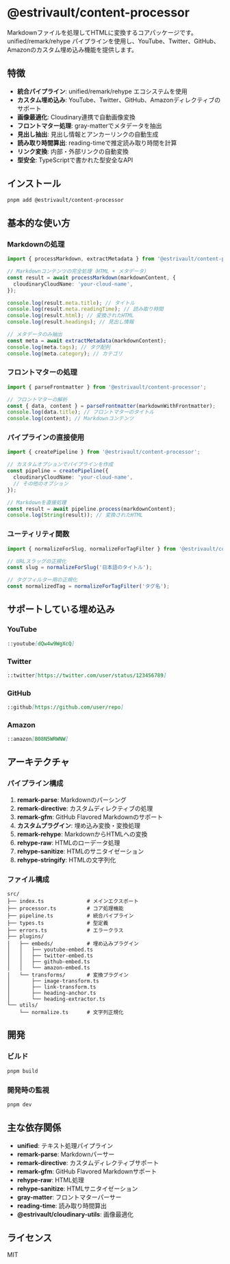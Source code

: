 # @estrivault/content-processor

Markdownファイルを処理してHTMLに変換するコアパッケージです。unified/remark/rehype パイプラインを使用し、YouTube、Twitter、GitHub、Amazonのカスタム埋め込み機能を提供します。

## 特徴

- **統合パイプライン**: unified/remark/rehype エコシステムを使用
- **カスタム埋め込み**: YouTube、Twitter、GitHub、Amazonディレクティブのサポート
- **画像最適化**: Cloudinary連携で自動画像変換
- **フロントマター処理**: gray-matterでメタデータを抽出
- **見出し抽出**: 見出し情報とアンカーリンクの自動生成
- **読み取り時間算出**: reading-timeで推定読み取り時間を計算
- **リンク変換**: 内部・外部リンクの自動変換
- **型安全**: TypeScriptで書かれた型安全なAPI

## インストール

```bash
pnpm add @estrivault/content-processor
```

## 基本的な使い方

### Markdownの処理

```typescript
import { processMarkdown, extractMetadata } from '@estrivault/content-processor';

// Markdownコンテンツの完全処理（HTML + メタデータ）
const result = await processMarkdown(markdownContent, {
  cloudinaryCloudName: 'your-cloud-name',
});

console.log(result.meta.title); // タイトル
console.log(result.meta.readingTime); // 読み取り時間
console.log(result.html); // 変換されたHTML
console.log(result.headings); // 見出し情報

// メタデータのみ抽出
const meta = await extractMetadata(markdownContent);
console.log(meta.tags); // タグ配列
console.log(meta.category); // カテゴリ
```

### フロントマターの処理

```typescript
import { parseFrontmatter } from '@estrivault/content-processor';

// フロントマターの解析
const { data, content } = parseFrontmatter(markdownWithFrontmatter);
console.log(data.title); // フロントマターのタイトル
console.log(content); // Markdownコンテンツ
```

### パイプラインの直接使用

```typescript
import { createPipeline } from '@estrivault/content-processor';

// カスタムオプションでパイプラインを作成
const pipeline = createPipeline({
  cloudinaryCloudName: 'your-cloud-name',
  // その他のオプション
});

// Markdownを直接処理
const result = await pipeline.process(markdownContent);
console.log(String(result)); // 変換されたHTML
```

### ユーティリティ関数

```typescript
import { normalizeForSlug, normalizeForTagFilter } from '@estrivault/content-processor';

// URLスラッグの正規化
const slug = normalizeForSlug('日本語のタイトル');

// タグフィルター用の正規化
const normalizedTag = normalizeForTagFilter('タグ名');
```

## サポートしている埋め込み

### YouTube

```markdown
::youtube[dQw4w9WgXcQ]
```

### Twitter

```markdown
::twitter[https://twitter.com/user/status/123456789]
```

### GitHub

```markdown
::github[https://github.com/user/repo]
```

### Amazon

```markdown
::amazon[B08N5WRWNW]
```

## アーキテクチャ

### パイプライン構成

1. **remark-parse**: Markdownのパーシング
2. **remark-directive**: カスタムディレクティブの処理
3. **remark-gfm**: GitHub Flavored Markdownのサポート
4. **カスタムプラグイン**: 埋め込み変換・変換処理
5. **remark-rehype**: MarkdownからHTMLへの変換
6. **rehype-raw**: HTMLのローデータ処理
7. **rehype-sanitize**: HTMLのサニタイゼーション
8. **rehype-stringify**: HTMLの文字列化

### ファイル構成

```
src/
├── index.ts              # メインエクスポート
├── processor.ts          # コア処理機能
├── pipeline.ts           # 統合パイプライン
├── types.ts              # 型定義
├── errors.ts             # エラークラス
├── plugins/
│   ├── embeds/           # 埋め込みプラグイン
│   │   ├── youtube-embed.ts
│   │   ├── twitter-embed.ts
│   │   ├── github-embed.ts
│   │   └── amazon-embed.ts
│   └── transforms/       # 変換プラグイン
│       ├── image-transform.ts
│       ├── link-transform.ts
│       ├── heading-anchor.ts
│       └── heading-extractor.ts
└── utils/
    └── normalize.ts      # 文字列正規化
```

## 開発

### ビルド

```bash
pnpm build
```

### 開発時の監視

```bash
pnpm dev
```

## 主な依存関係

- **unified**: テキスト処理パイプライン
- **remark-parse**: Markdownパーサー
- **remark-directive**: カスタムディレクティブサポート
- **remark-gfm**: GitHub Flavored Markdownサポート
- **rehype-raw**: HTML処理
- **rehype-sanitize**: HTMLサニタイゼーション
- **gray-matter**: フロントマターパーサー
- **reading-time**: 読み取り時間算出
- **@estrivault/cloudinary-utils**: 画像最適化

## ライセンス

MIT
